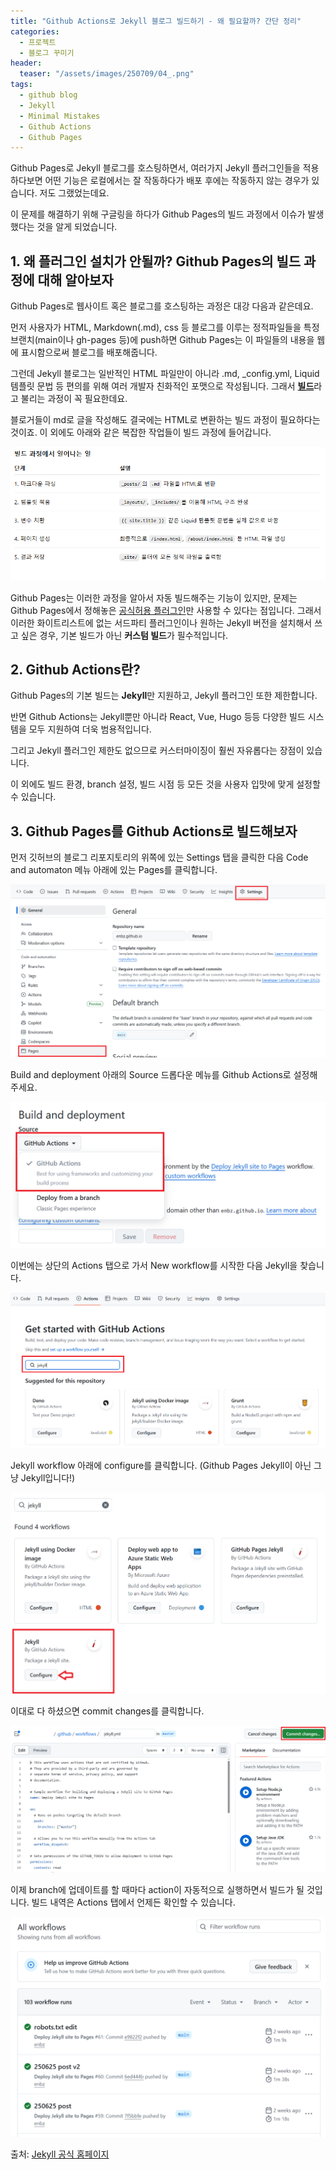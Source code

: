 ```yaml
---
title: "Github Actions로 Jekyll 블로그 빌드하기 - 왜 필요할까? 간단 정리"
categories:
  - 프로젝트
  - 블로그 꾸미기
header:
  teaser: "/assets/images/250709/04_.png"
tags:
  - github blog
  - Jekyll
  - Minimal Mistakes
  - Github Actions
  - Github Pages
---
```


Github Pages로 Jekyll 블로그를 호스팅하면서, 여러가지 Jekyll 플러그인들을 적용하다보면 어떤 기능은 로컬에서는 잘 작동하다가 배포 후에는 작동하지 않는 경우가 있습니다. 저도 그랬었는데요.

이 문제를 해결하기 위해 구글링을 하다가 Github Pages의 빌드 과정에서 이슈가 발생했다는 것을 알게 되었습니다. 

## 1. 왜 플러그인 설치가 안될까? Github Pages의 빌드 과정에 대해 알아보자

Github Pages로 웹사이트 혹은 블로그를 호스팅하는 과정은 대강 다음과 같은데요.

먼저 사용자가 HTML, Markdown(.md), css 등 블로그를 이루는 정적파일들을 특정 브랜치(main이나 gh-pages 등)에 push하면 Github Pages는 이 파일들의 내용을 웹에 표시함으로써 블로그를 배포해줍니다. 

그런데 Jekyll 블로그는 일반적인 HTML 파일만이 아니라 .md, _config.yml, Liquid 템플릿 문법 등 편의를 위해 여러 개발자 친화적인 포맷으로 작성됩니다. 그래서 <ins>**빌드**</ins>라고 불리는 과정이 꼭 필요한데요.

블로거들이 md로 글을 작성해도 결국에는 HTML로 변환하는 빌드 과정이 필요하다는 것이죠. 이 외에도 아래와 같은 복잡한 작업들이 빌드 과정에 들어갑니다.

<img src="/assets/images/250709/01.png" alt="빌드 과정에서 일어나는 일" />

Github Pages는 이러한 과정을 알아서 자동 빌드해주는 기능이 있지만, 문제는 Github Pages에서 정해놓은 <ins>공식허용 플러그인</ins>만 사용할 수 있다는 점입니다. 그래서 이러한 화이트리스트에 없는 서드파티 플러그인이나 원하는 Jekyll 버전을 설치해서 쓰고 싶은 경우, 기본 빌드가 아닌 **커스텀 빌드**가 필수적입니다.

## 2. Github Actions란?

Github Pages의 기본 빌드는 **Jekyll**만 지원하고, Jekyll 플러그인 또한 제한합니다.

반면 Github Actions는 Jekyll뿐만 아니라 React, Vue, Hugo 등등 다양한 빌드 시스템을 모두 지원하여 더욱 범용적입니다.

그리고 Jekyll 플러그인 제한도 없으므로 커스터마이징이 훨씬 자유롭다는 장점이 있습니다.

이 외에도 빌드 환경, branch 설정, 빌드 시점 등 모든 것을 사용자 입맛에 맞게 설정할 수 있습니다.

## 3. Github Pages를 Github Actions로 빌드해보자

먼저 깃허브의 블로그 리포지토리의 위쪽에 있는 Settings 탭을 클릭한 다음 Code and automaton 메뉴 아래에 있는 Pages를 클릭합니다.

<img src="/assets/images/250709/02_.png" />

Build and deployment 아래의 Source 드롭다운 메뉴를 Github Actions로 설정해주세요.

<img src="/assets/images/250709/03_.png" />

이번에는 상단의 Actions 탭으로 가서 New workflow를 시작한 다음 Jekyll을 찾습니다.

<img src="/assets/images/250709/05_.png" />

Jekyll workflow 아래에 configure를 클릭합니다. (Github Pages Jekyll이 아닌 그냥 Jekyll입니다!)

<img src="/assets/images/250709/06_.png" />

이대로 다 하셨으면 commit changes를 클릭합니다.

<img src="/assets/images/250709/07_.png" />

이제 branch에 업데이트를 할 때마다 action이 자동적으로 실행하면서 빌드가 될 것입니다.
빌드 내역은 Actions 탭에서 언제든 확인할 수 있습니다.

<img src="/assets/images/250709/04_.png" />

출처: [Jekyll 공식 홈페이지][jekyll_github_actions]

[jekyll_github_actions]: https://jekyllrb.com/docs/continuous-integration/github-actions/